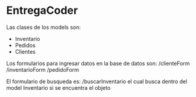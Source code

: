 # EntregaCoder

Las clases de los models son:

- Inventario
- Pedidos
- Clientes

Los formularios para ingresar datos en la base de datos son: /clienteForm /inventarioForm /pedidoForm

El formulario de busqueda es: /buscarInventario el cual busca dentro del model Inventario si se encuentra el objeto
